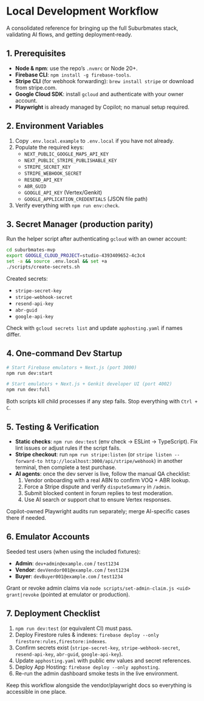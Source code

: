 # Local Development Workflow

A consolidated reference for bringing up the full Suburbmates stack, validating AI flows, and getting deployment‑ready.

## 1. Prerequisites

- **Node & npm**: use the repo’s `.nvmrc` or Node 20+.
- **Firebase CLI**: `npm install -g firebase-tools`.
- **Stripe CLI** (for webhook forwarding): `brew install stripe` or download from stripe.com.
- **Google Cloud SDK**: install `gcloud` and authenticate with your owner account.
- **Playwright** is already managed by Copilot; no manual setup required.

## 2. Environment Variables

1. Copy `.env.local.example` to `.env.local` if you have not already.
2. Populate the required keys:
   - `NEXT_PUBLIC_GOOGLE_MAPS_API_KEY`
   - `NEXT_PUBLIC_STRIPE_PUBLISHABLE_KEY`
   - `STRIPE_SECRET_KEY`
   - `STRIPE_WEBHOOK_SECRET`
   - `RESEND_API_KEY`
   - `ABR_GUID`
   - `GOOGLE_API_KEY` (Vertex/Genkit)
   - `GOOGLE_APPLICATION_CREDENTIALS` (JSON file path)
3. Verify everything with `npm run env:check`.

## 3. Secret Manager (production parity)

Run the helper script after authenticating `gcloud` with an owner account:

```bash
cd suburbmates-mvp
export GOOGLE_CLOUD_PROJECT=studio-4393409652-4c3c4
set -a && source .env.local && set +a
./scripts/create-secrets.sh
```

Created secrets:

- `stripe-secret-key`
- `stripe-webhook-secret`
- `resend-api-key`
- `abr-guid`
- `google-api-key`

Check with `gcloud secrets list` and update `apphosting.yaml` if names differ.

## 4. One-command Dev Startup

```bash
# Start Firebase emulators + Next.js (port 3000)
npm run dev:start

# Start emulators + Next.js + Genkit developer UI (port 4002)
npm run dev:full
```

Both scripts kill child processes if any step fails. Stop everything with `Ctrl + C`.

## 5. Testing & Verification

- **Static checks**: `npm run dev:test` (env check → ESLint → TypeScript). Fix lint issues or adjust rules if the script fails.
- **Stripe checkout**: run `npm run stripe:listen` (or `stripe listen --forward-to http://localhost:3000/api/stripe/webhook`) in another terminal, then complete a test purchase.
- **AI agents**: once the dev server is live, follow the manual QA checklist:
  1. Vendor onboarding with a real ABN to confirm VOQ + ABR lookup.
  2. Force a Stripe dispute and verify `disputeSummary` in `/admin`.
  3. Submit blocked content in forum replies to test moderation.
  4. Use AI search or support chat to ensure Vertex responses.

Copilot-owned Playwright audits run separately; merge AI-specific cases there if needed.

## 6. Emulator Accounts

Seeded test users (when using the included fixtures):

- **Admin**: `dev+admin@example.com` / `test1234`
- **Vendor**: `devVendor001@example.com` / `test1234`
- **Buyer**: `devBuyer001@example.com` / `test1234`

Grant or revoke admin claims via `node scripts/set-admin-claim.js <uid> grant|revoke` (pointed at emulator or production).

## 7. Deployment Checklist

1. `npm run dev:test` (or equivalent CI) must pass.
2. Deploy Firestore rules & indexes: `firebase deploy --only firestore:rules,firestore:indexes`.
3. Confirm secrets exist (`stripe-secret-key`, `stripe-webhook-secret`, `resend-api-key`, `abr-guid`, `google-api-key`).
4. Update `apphosting.yaml` with public env values and secret references.
5. Deploy App Hosting: `firebase deploy --only apphosting`.
6. Re-run the admin dashboard smoke tests in the live environment.

Keep this workflow alongside the vendor/playwright docs so everything is accessible in one place.
